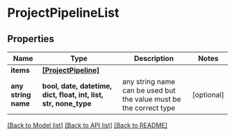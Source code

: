 # ProjectPipelineList


## Properties
Name | Type | Description | Notes
------------ | ------------- | ------------- | -------------
**items** | [**[ProjectPipeline]**](ProjectPipeline.md) |  | 
**any string name** | **bool, date, datetime, dict, float, int, list, str, none_type** | any string name can be used but the value must be the correct type | [optional]

[[Back to Model list]](../README.md#documentation-for-models) [[Back to API list]](../README.md#documentation-for-api-endpoints) [[Back to README]](../README.md)


